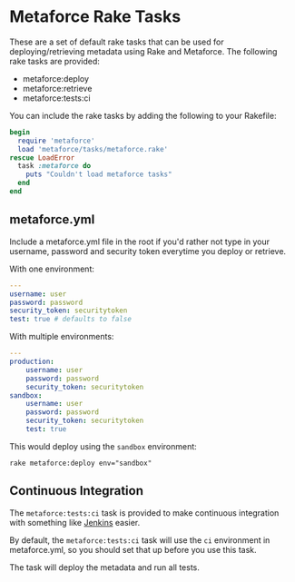 # Metaforce Rake Tasks
These are a set of default rake tasks that can be used for deploying/retrieving
metadata using Rake and Metaforce. The following rake tasks are provided:

* metaforce:deploy
* metaforce:retrieve
* metaforce:tests:ci

You can include the rake tasks by adding the following to your Rakefile:

```ruby
begin
  require 'metaforce'
  load 'metaforce/tasks/metaforce.rake'
rescue LoadError
  task :metaforce do
    puts "Couldn't load metaforce tasks"
  end
end
```

## metaforce.yml
Include a metaforce.yml file in the root if you'd rather not type in your
username, password and security token everytime you deploy or retrieve.

With one environment:

```yaml
---
username: user
password: password
security_token: securitytoken
test: true # defaults to false
```

With multiple environments:

```yaml
---
production:
    username: user
    password: password
    security_token: securitytoken
sandbox:
    username: user
    password: password
    security_token: securitytoken
    test: true
```

This would deploy using the `sandbox` environment:

`rake metaforce:deploy env="sandbox"`

## Continuous Integration
The `metaforce:tests:ci` task is provided to make continuous integration with
something like [Jenkins](http://jenkins-ci.org) easier.

By default, the `metaforce:tests:ci` task will use the `ci` environment in
metaforce.yml, so you should set that up before you use this task.

The task will deploy the metadata and run all tests.
